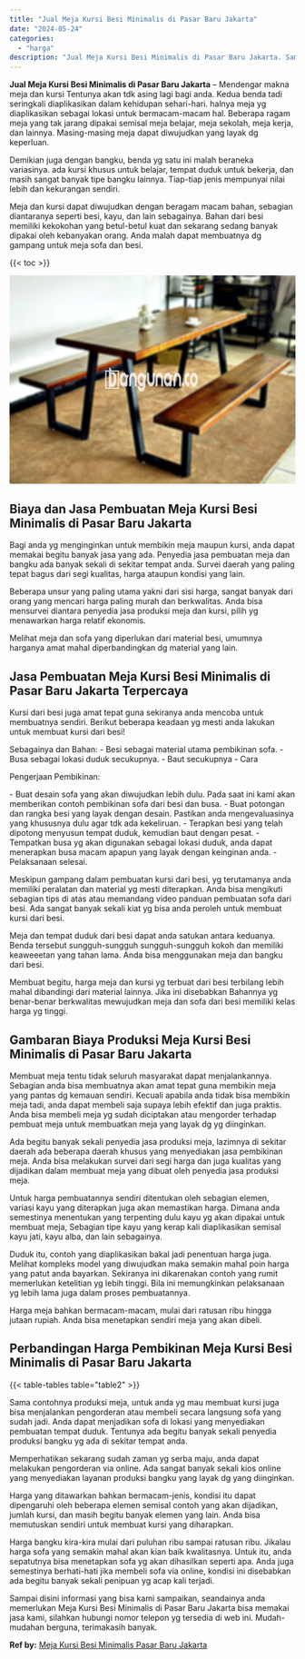 ```yaml
---
title: "Jual Meja Kursi Besi Minimalis di Pasar Baru Jakarta"
date: "2024-05-24"
categories: 
  - "harga"
description: "Jual Meja Kursi Besi Minimalis di Pasar Baru Jakarta. Sampai disini informasi yang bisa kami sampaikan, seandainya anda memerlukan Meja Kursi Besi Minimalis..."
---
```


**Jual Meja Kursi Besi Minimalis di Pasar Baru Jakarta** – Mendengar makna meja dan kursi Tentunya akan tdk asing lagi bagi anda. Kedua benda tadi seringkali diaplikasikan dalam kehidupan sehari-hari. halnya meja yg diaplikasikan sebagai lokasi untuk bermacam-macam hal. Beberapa ragam meja yang tak jarang dipakai semisal meja belajar, meja sekolah, meja kerja, dan lainnya. Masing-masing meja dapat diwujudkan yang layak dg keperluan.

Demikian juga dengan bangku, benda yg satu ini malah beraneka variasinya. ada kursi khusus untuk belajar, tempat duduk untuk bekerja, dan masih sangat banyak tipe bangku lainnya. Tiap-tiap jenis mempunyai nilai lebih dan kekurangan sendiri.

Meja dan kursi dapat diwujudkan dengan beragam macam bahan, sebagian diantaranya seperti besi, kayu, dan lain sebagainya. Bahan dari besi memiliki kekokohan yang betul-betul kuat dan sekarang sedang banyak dipakai oleh kebanyakan orang. Anda malah dapat membuatnya dg gampang untuk meja sofa dan besi.

{{< toc >}}

![Jual Meja Kursi Besi Minimalis di Pasar Baru Jakarta](/images/jual-meja-besi-murah19.png)

## Biaya dan Jasa Pembuatan Meja Kursi Besi Minimalis di Pasar Baru Jakarta

Bagi anda yg menginginkan untuk membikin meja maupun kursi, anda dapat memakai begitu banyak jasa yang ada. Penyedia jasa pembuatan meja dan bangku ada banyak sekali di sekitar tempat anda. Survei daerah yang paling tepat bagus dari segi kualitas, harga ataupun kondisi yang lain.

Beberapa unsur yang paling utama yakni dari sisi harga, sangat banyak dari orang yang mencari harga paling murah dan berkwalitas. Anda bisa mensurvei diantara penyedia jasa produksi meja dan kursi, pilih yg menawarkan harga relatif ekonomis.

Melihat meja dan sofa yang diperlukan dari material besi, umumnya harganya amat mahal diperbandingkan dg material yang lain.

## Jasa Pembuatan Meja Kursi Besi Minimalis di Pasar Baru Jakarta Terpercaya

Kursi dari besi juga amat tepat guna sekiranya anda mencoba untuk membuatnya sendiri. Berikut beberapa keadaan yg mesti anda lakukan untuk membuat kursi dari besi!

Sebagainya dan Bahan: - Besi sebagai material utama pembikinan sofa. - Busa sebagai lokasi duduk secukupnya. - Baut secukupnya - Cara

Pengerjaan Pembikinan:

\- Buat desain sofa yang akan diwujudkan lebih dulu. Pada saat ini kami akan memberikan contoh pembikinan sofa dari besi dan busa. - Buat potongan dan rangka besi yang layak dengan desain. Pastikan anda mengevaluasinya yang khususnya dulu agar tdk ada kekeliruan. - Terapkan besi yang telah dipotong menyusun tempat duduk, kemudian baut dengan pesat. - Tempatkan busa yg akan digunakan sebagai lokasi duduk, anda dapat menerapkan busa macam apapun yang layak dengan keinginan anda. - Pelaksanaan selesai.

Meskipun gampang dalam pembuatan kursi dari besi, yg terutamanya anda memiliki peralatan dan material yg mesti diterapkan. Anda bisa mengikuti sebagian tips di atas atau memandang video panduan pembuatan sofa dari besi. Ada sangat banyak sekali kiat yg bisa anda peroleh untuk membuat kursi dari besi.

Meja dan tempat duduk dari besi dapat anda satukan antara keduanya. Benda tersebut sungguh-sungguh sungguh-sungguh kokoh dan memiliki keaweeetan yang tahan lama. Anda bisa menggunakan meja dan bangku dari besi.

Membuat begitu, harga meja dan kursi yg terbuat dari besi terbilang lebih mahal dibandingi dari material lainnya. Jika ini disebabkan Bahannya yg benar-benar berkwalitas mewujudkan meja dan sofa dari besi memiliki kelas harga yg tinggi.

## Gambaran Biaya Produksi Meja Kursi Besi Minimalis di Pasar Baru Jakarta

Membuat meja tentu tidak seluruh masyarakat dapat menjalankannya. Sebagian anda bisa membuatnya akan amat tepat guna membikin meja yang pantas dg kemauan sendiri. Kecuali apabila anda tidak bisa membikin meja tadi, anda dapat membeli saja supaya lebih efektif dan juga praktis. Anda bisa membeli meja yg sudah diciptakan atau mengorder terhadap pembuat meja untuk membuatkan meja yang layak dg yg diinginkan.

Ada begitu banyak sekali penyedia jasa produksi meja, lazimnya di sekitar daerah ada beberapa daerah khusus yang menyediakan jasa pembikinan meja. Anda bisa melakukan survei dari segi harga dan juga kualitas yang dijadikan dalam membuat meja yang dibuat oleh penyedia jasa produksi meja.

Untuk harga pembuatannya sendiri ditentukan oleh sebagian elemen, variasi kayu yang diterapkan juga akan memastikan harga. Dimana anda semestinya menentukan yang terpenting dulu kayu yg akan dipakai untuk membuat meja, Sebagian tipe kayu yang kerap kali diaplikasikan semisal kayu jati, kayu alba, dan lain sebagainya.

Duduk itu, contoh yang diaplikasikan bakal jadi penentuan harga juga. Melihat kompleks model yang diwujudkan maka semakin mahal poin harga yang patut anda bayarkan. Sekiranya ini dikarenakan contoh yang rumit memerlukan ketelitian yg lebih tinggi. Bila ini memungkinkan pelaksanaan yg lebih lama juga dalam proses pembuatannya.

Harga meja bahkan bermacam-macam, mulai dari ratusan ribu hingga jutaan rupiah. Anda bisa menetapkan sendiri meja yang akan dibeli.

## Perbandingan Harga Pembikinan Meja Kursi Besi Minimalis di Pasar Baru Jakarta

{{< table-tables table="table2" >}}

Sama contohnya produksi meja, untuk anda yg mau membuat kursi juga bisa menjalankan pengorderan atau membeli secara langsung sofa yang sudah jadi. Anda dapat menjadikan sofa di lokasi yang menyediakan pembuatan tempat duduk. Tentunya ada begitu banyak sekali penyedia produksi bangku yg ada di sekitar tempat anda.

Memperhatikan sekarang sudah zaman yg serba maju, anda dapat melakukan pengorderan via online. Ada sangat banyak sekali kios online yang menyediakan layanan produksi bangku yang layak dg yang diinginkan.

Harga yang ditawarkan bahkan bermacam-jenis, kondisi itu dapat dipengaruhi oleh beberapa elemen semisal contoh yang akan dijadikan, jumlah kursi, dan masih begitu banyak elemen yang lain. Anda bisa memutuskan sendiri untuk membuat kursi yang diharapkan.

Harga bangku kira-kira mulai dari puluhan ribu sampai ratusan ribu. Jikalau harga sofa yang semakin mahal akan kian baik kwalitasnya. Untuk itu, anda sepatutnya bisa menetapkan sofa yg akan dihasilkan seperti apa. Anda juga semestinya berhati-hati jika membeli sofa via online, kondisi ini disebabkan ada begitu banyak sekali penipuan yg acap kali terjadi.

Sampai disini informasi yang bisa kami sampaikan, seandainya anda memerlukan Meja Kursi Besi Minimalis di Pasar Baru Jakarta bisa memakai jasa kami, silahkan hubungi nomor telepon yg tersedia di web ini. Mudah-mudahan berguna, terimakasih banyak.

**Ref by:** [Meja Kursi Besi Minimalis Pasar Baru Jakarta](https://id.wikipedia.org/wiki/Meja)
